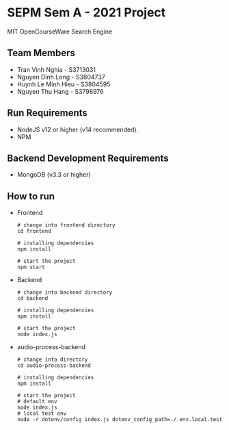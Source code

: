 # SEPM Sem A - 2021 Project
MIT OpenCourseWare Search Engine

## Team Members
* Tran Vinh Nghia - S3713031
* Nguyen Dinh Long - S3804737
* Huynh Le Minh Hieu - S3804595
* Nguyen Thu Hang - S3798976

## Run Requirements
* NodeJS v12 or higher (v14 recommended).
* NPM 

## Backend Development Requirements
* MongoDB (v3.3 or higher)

## How to run

* Frontend

  ```
  # change into frontend directory
  cd frontend
  
  # installing dependencies
  npm install
  
  # start the project
  npm start
  ```
  
* Backend

  ```
  # change into backend directory
  cd backend
  
  # installing dependencies
  npm install
  
  # start the project
  node index.js
  ```
 
* audio-process-backend

  ```
  # change into directory
  cd audio-process-backend
  
  # installing dependencies
  npm install
  
  # start the project 
  # default env
  node index.js
  # local test env
  node -r dotenv/config index.js dotenv_config_path=./.env.local.test
  ```
